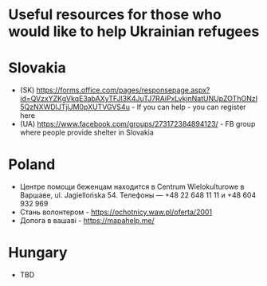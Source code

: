 # Useful resources for those who would like to help Ukrainian refugees

# Slovakia
- (SK) https://forms.office.com/pages/responsepage.aspx?id=QVzxYZKgVkqE3abAXyTFJl3K4JuTJ7RAiPxLvkjnNatUNUpZOThONzI5QzNXWDlJTjlJM0pXUTVGVS4u - If you can help - you can register here
- (UA) https://www.facebook.com/groups/273172384894123/ - FB group where people provide shelter in Slovakia

# Poland
- Центре помощи беженцам находится в Centrum Wielokulturowe в Варшаве, ul. Jagiellońska 54. Телефоны — +48 22 648 11 11 и +48 604 932 969
- Стань волонтером - https://ochotnicy.waw.pl/oferta/2001
- Допога в вашаві - https://mapahelp.me/

# Hungary
- TBD
